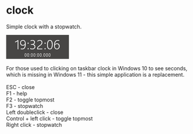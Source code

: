 # clock
Simple clock with a stopwatch.

![Screenshot](screenshot.png)

For those used to clicking on taskbar clock in Windows 10 to see seconds, which is missing in Windows 11 - this simple application is a replacement.\
\
ESC - close\
F1 - help\
F2 - toggle topmost\
F3 - stopwatch\
Left doubleclick - close\
Control + left click - toggle topmost\
Right click - stopwatch
